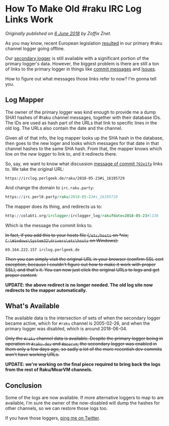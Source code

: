 # How To Make Old #raku IRC Log Links Work
    
*Originally published on [6 June 2018](https://perl6.party//post/How-To-Make-Old-Perl-6-IRC-Log-Links-Work) by Zoffix Znet.*

As you may know, recent European legislation [resulted](https://twitter.com/nogoodnickleft/status/1003717165256728578) in our primary #raku channel logger going offline.

Our [secondary logger](http://colabti.org/irclogger/irclogger_log/raku) is still available with a significant portion of the primary logger's data.  However, the biggest problem is there are still a ton of links to the primary logger in things like [commit messages](https://github.com/search?q=irclog.perlgeek.de&type=Commits) and [Issues](https://github.com/search?q=irclog.perlgeek.de&type=Issues).

How to figure out what messages those links refer to now? I'm gonna tell you.

## Log Mapper

The owner of the primary logger was kind enough to provide me a dump SHA1 hashes of #raku channel messages, together with their database IDs. The IDs are used as hash part of the URLs that link to specific lines in the old log. The URLs also contain the date and the channel.

Given all of that info, the log mapper looks up the SHA hash in the database, then goes to the new loger and looks which messages for that date in that channel hashes to the same SHA hash. From that, the mapper knows which line on the *new logger* to link to, and it redirects there.

So, say, we want to know what discussion [message of commit `792e1fa`](https://github.com/raku/doc/commit/792e1facdc2785ca1bac6180aef03a5d543513e4) links to. We take the original URL:

````
https://irclog.perlgeek.de/raku/2018-05-23#i_16195729
````

And change the domain to `irc.raku.party`:

```` raku
https://irc.perl6.party/raku/2018-05-23#i_16195729
````

The mapper does its thing, and redirects us to:

```` raku
http://colabti.org/irclogger/irclogger_log/raku?date=2018-05-23#l138
````

Which is the message the commit links to.

~~In fact, if you add this to your hosts file (`/etc/hosts` on *nix; `C:\Windows\System32\drivers\etc\hosts` on Windows):~~

````
69.164.222.157 irclog.perlgeek.de
````

~~Then you can simply visit the original URL in your browser (confirm SSL cert exception, because I couldn't figure out how to make it work with proper SSL), and that's it. You can now just click the original URLs to logs and get proper content.~~

**UPDATE: the above redirect is no longer needed. The old log site now redirects to the mapper automatically.**

## What's Available

The available data is the intersection of sets of when the secondary logger became active, which for `#raku` channel is 2005-02-26, and when the primary logger was disabled, which is around 2018-06-04.

~~Only the `#raku` channel data is available. Despite the primary logger being in operation in `#raku-dev` and `#moarvm`, the secondary logger was enabled in them only a few days ago, so sadly a lot of the more recentish dev commits won't have working URLs.~~

**UPDATE: we're working on the final piece required to bring back the logs from the rest of Raku/MoarVM channels.**

## Conclusion

Some of the logs are now available. If more alternative loggers to map to are available, I'm sure the owner of the now-disabled will dump the hashes for other channels, so we can restore those logs too.

If you have those loggers, [ping me on Twitter](https://twitter.com/zoffix).
